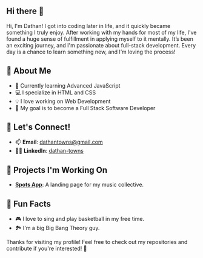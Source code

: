 ## Hi there 👋

Hi, I'm Dathan! I got into coding later in life, and it quickly became something I truly enjoy. After working with my hands for most of my life, I've found a huge sense of fulfillment in applying myself to it mentally. It’s been an exciting journey, and I'm passionate about full-stack development. Every day is a chance to learn something new, and I’m loving the process!


## 🚀 About Me

- 🌱 Currently learning Advanced JavaScript
- 💻 I specialize in HTML and CSS
- 💡 I love working on Web Development
- 🎯 My goal is to become a Full Stack Software Developer


## 💬 Let's Connect!

- 📫 **Email**: dathantowns@gmail.com
- 🧑‍💻 **LinkedIn**: [dathan-towns](https://www.linkedin.com/in/dathan-towns-a36994352/)


## 🎯 Projects I'm Working On

- **[Spots App](https://github.com/dathantowns/se_project_spots)**: A landing page for my music collective.


## 🎉 Fun Facts

- 🎮 I love to sing and play basketball in my free time.
- 🏞️ I'm a big Big Bang Theory guy.


Thanks for visiting my profile! Feel free to check out my repositories and contribute if you're interested! 🚀
